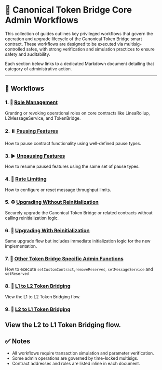 # 📘 Canonical Token Bridge Core Admin Workflows

This collection of guides outlines key privileged workflows that govern the operation and upgrade lifecycle of the Canonical Token Bridge smart contract. These workflows are designed to be executed via multisig-controlled safes, with strong verification and simulation practices to ensure safety and auditability.

Each section below links to a dedicated Markdown document detailing that category of administrative action.

---

## 📑 Workflows

### 1. 🔐 [Role Management](./administration/roleManagement.md)
Granting or revoking operational roles on core contracts like LineaRollup, L2MessageService, and TokenBridge.

### 2. ⏸️ [Pausing Features](./administration/pausing.md)
How to pause contract functionality using well-defined pause types.

### 3. ▶️ [Unpausing Features](./administration/unpausing.md)
How to resume paused features using the same set of pause types.

### 4. 🧮 [Rate Limiting](./administration/rateLimiting.md)
How to configure or reset message throughput limits.

### 5. ♻️ [Upgrading Without Reinitialization](./administration/upgradeContract.md)
Securely upgrade the Canonical Token Bridge or related contracts without calling reinitialization logic.

### 6. 🔁 [Upgrading With Reinitialization](./administration/upgradeAndCallContract.md)
Same upgrade flow but includes immediate initialization logic for the new implementation.

### 7. 🧾 [Other Token Bridge Specific Admin Functions](./administration/tokenBridge.md)
How to execute `setCustomContract`,`removeReserved`, `setMessageService` and `setReserved`

### 8. 🧾 [L1 to L2 Token Bridging](./messaging/canonicalL1ToL2TokenBridging.md)
View the L1 to L2 Token Bridging flow.

### 9. 🧾 [L2 to L1 Token Bridging](./messaging/canonicalL2ToL1TokenBridging.md)
View the L2 to L1 Token Bridging flow.
---

## ✅ Notes

- All workflows require transaction simulation and parameter verification.
- Some admin operations are governed by time-locked multisigs.
- Contract addresses and roles are listed inline in each document.

